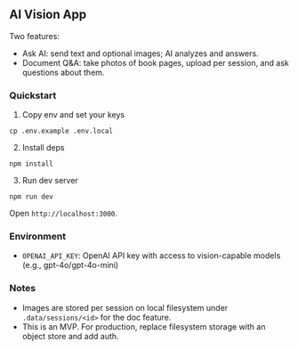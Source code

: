 ## AI Vision App

Two features:
- Ask AI: send text and optional images; AI analyzes and answers.
- Document Q&A: take photos of book pages, upload per session, and ask questions about them.

### Quickstart
1. Copy env and set your keys
```
cp .env.example .env.local
```
2. Install deps
```
npm install
```
3. Run dev server
```
npm run dev
```

Open `http://localhost:3000`.

### Environment
- `OPENAI_API_KEY`: OpenAI API key with access to vision-capable models (e.g., gpt-4o/gpt-4o-mini)

### Notes
- Images are stored per session on local filesystem under `.data/sessions/<id>` for the doc feature.
- This is an MVP. For production, replace filesystem storage with an object store and add auth.

